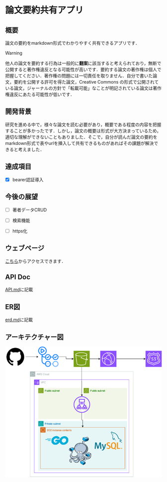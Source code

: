 # 論文要約共有アプリ
## 概要
論文の要約をmarkdown形式でわかりやすく共有できるアプリです．
> [!WARNING]
> 他人の論文を要約する行為は一般的に**翻案**に該当すると考えられており，無断で公開すると著作権違反となる可能性が高いです．要約する論文の著作権は個人で把握してください．著作権の問題には一切責任を取りません．自分で書いた論文，要約を公開する許可を得た論文，Creative Commons の形式で公開されている論文，ジャーナルの方針で「転載可能」なことが明記されている論文は著作権違反にあたる可能性が低いです．

## 開発背景
研究を進める中で，様々な論文を読む必要があり，概要である程度の内容を把握することが多かったです．しかし，論文の概要は形式が大方決まっているため，適切な理解ができないこともありました．そこで，自分が読んだ論文の要約をmarkdown形式で表やurlを挿入して共有できるものがあればその課題が解決できると考えました．

## 達成項目
- [x] bearer認証導入

## 今後の展望
- [ ] 著者データCRUD
- [ ] 検索機能
- [ ] https化


## ウェブページ
[こちら](http://share-papers.net/#/)からアクセスできます．

## API Doc
[API.md](/API.md)に記載

## ER図
[erd.md](/erd.md)に記載

## アーキテクチャー図
![](/aws.drawio.png)
